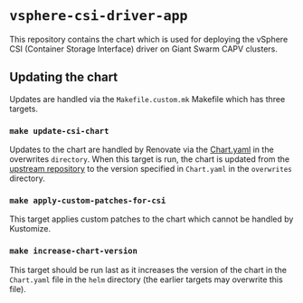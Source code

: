 # `vsphere-csi-driver-app`

This repository contains the chart which is used for deploying the vSphere CSI (Container Storage Interface) driver on Giant Swarm CAPV clusters.

## Updating the chart

Updates are handled via the `Makefile.custom.mk` Makefile which has three targets.

### `make update-csi-chart`

Updates to the chart are handled by Renovate via the [Chart.yaml](./config/vsphere-csi-driver/overwrites/Chart.yaml) in the overwrites `directory`. When this target is run,
the chart is updated from the [upstream repository](https://github.com/kubernetes-sigs/vsphere-csi-driver) to the version specified in `Chart.yaml` in the `overwrites` directory.

### `make apply-custom-patches-for-csi`

This target applies custom patches to the chart which cannot be handled by Kustomize.

### `make increase-chart-version`

This target should be run last as it increases the version of the chart in the `Chart.yaml` file in the `helm` directory (the earlier targets may overwrite this file).
